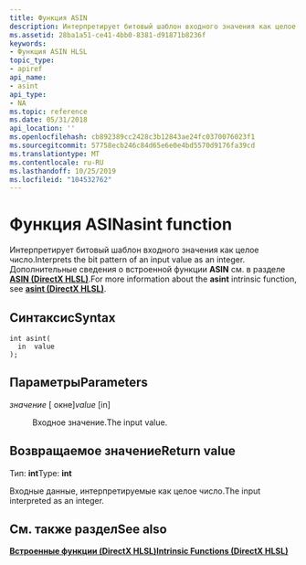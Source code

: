 ```yaml
---
title: Функция ASIN
description: Интерпретирует битовый шаблон входного значения как целое число. Дополнительные сведения о встроенной функции Asin см. в разделе ASIN (DirectX HLSL).
ms.assetid: 28ba1a51-ce41-4bb0-8381-d91871b8236f
keywords:
- Функция ASIN HLSL
topic_type:
- apiref
api_name:
- asint
api_type:
- NA
ms.topic: reference
ms.date: 05/31/2018
api_location: ''
ms.openlocfilehash: cb892389cc2428c3b12843ae24fc0370076023f1
ms.sourcegitcommit: 57758ecb246c84d65e6e0e4bd5570d9176fa39cd
ms.translationtype: MT
ms.contentlocale: ru-RU
ms.lasthandoff: 10/25/2019
ms.locfileid: "104532762"
---
```

# <a name="asint-function"></a><span data-ttu-id="5c930-105">Функция ASIN</span><span class="sxs-lookup"><span data-stu-id="5c930-105">asint function</span></span>

<span data-ttu-id="5c930-106">Интерпретирует битовый шаблон входного значения как целое число.</span><span class="sxs-lookup"><span data-stu-id="5c930-106">Interprets the bit pattern of an input value as an integer.</span></span> <span data-ttu-id="5c930-107">Дополнительные сведения о встроенной функции **ASIN** см. в разделе [**ASIN (DirectX HLSL)**](dx-graphics-hlsl-asint.md).</span><span class="sxs-lookup"><span data-stu-id="5c930-107">For more information about the **asint** intrinsic function, see [**asint (DirectX HLSL)**](dx-graphics-hlsl-asint.md).</span></span>

## <a name="syntax"></a><span data-ttu-id="5c930-108">Синтаксис</span><span class="sxs-lookup"><span data-stu-id="5c930-108">Syntax</span></span>

``` syntax
int asint(
  in  value
);
```

## <a name="parameters"></a><span data-ttu-id="5c930-109">Параметры</span><span class="sxs-lookup"><span data-stu-id="5c930-109">Parameters</span></span>

<dl> <dt>

<span data-ttu-id="5c930-110">*значение* \[ окне\]</span><span class="sxs-lookup"><span data-stu-id="5c930-110">*value* \[in\]</span></span>
</dt> <dd>

<span data-ttu-id="5c930-111">Входное значение.</span><span class="sxs-lookup"><span data-stu-id="5c930-111">The input value.</span></span>

</dd> </dl>

## <a name="return-value"></a><span data-ttu-id="5c930-112">Возвращаемое значение</span><span class="sxs-lookup"><span data-stu-id="5c930-112">Return value</span></span>

<span data-ttu-id="5c930-113">Тип: **int**</span><span class="sxs-lookup"><span data-stu-id="5c930-113">Type: **int**</span></span>

<span data-ttu-id="5c930-114">Входные данные, интерпретируемые как целое число.</span><span class="sxs-lookup"><span data-stu-id="5c930-114">The input interpreted as an integer.</span></span>

## <a name="see-also"></a><span data-ttu-id="5c930-115">См. также раздел</span><span class="sxs-lookup"><span data-stu-id="5c930-115">See also</span></span>

<dl> <dt>

[<span data-ttu-id="5c930-116">**Встроенные функции (DirectX HLSL)**</span><span class="sxs-lookup"><span data-stu-id="5c930-116">**Intrinsic Functions (DirectX HLSL)**</span></span>](dx-graphics-hlsl-intrinsic-functions.md)
</dt> </dl>

 

 




